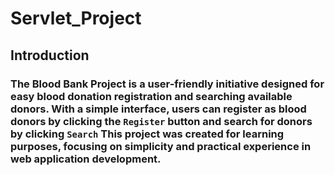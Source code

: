 # Servlet_Project

## Introduction
### The Blood Bank Project is a user-friendly initiative designed for easy blood donation registration and searching available donors. With a simple interface, users can register as blood donors by clicking the `Register` button and search for donors by clicking `Search` This project was created for learning purposes, focusing on simplicity and practical experience in web application development.
